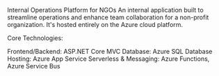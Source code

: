 Internal Operations Platform for NGOs
An internal application built to streamline operations and enhance team collaboration for a non-profit organization. It's hosted entirely on the Azure cloud platform.

Core Technologies:

Frontend/Backend: ASP.NET Core MVC
Database: Azure SQL Database
Hosting: Azure App Service
Serverless & Messaging: Azure Functions, Azure Service Bus
